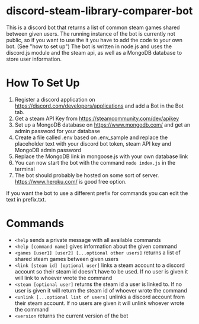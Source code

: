 # discord-steam-library-comparer-bot

This is a discord bot that returns a list of common steam games shared between given users. The running instance of the bot is currently not public, so if you want to use the it you have to add the code to your own bot. (See "how to set up")
The bot is written in node.js and uses the discord.js module and the steam api, as well as a MongoDB database to store user information.

# How To Set Up
1. Register a discord application on https://discord.com/developers/applications and add a Bot in the Bot tab.
2. Get a steam API Key from https://steamcommunity.com/dev/apikey
3. Set up a MongoDB database on https://www.mongodb.com/ and get an admin password for your database
4. Create a file called .env based on .env_sample and replace the placeholder text with your discord bot token, steam API key and MongoDB admin password
5. Replace the MongoDB link in mongoose.js with your own database link
6. You can now start the bot with the command `node index.js` in the terminal
7. The bot should probably be hosted on some sort of server. https://www.heroku.com/ is good free option.

If you want the bot to use a different prefix for commands you can edit the text in prefix.txt.

# Commands
- `<help` sends a private message with all available commands
- `<help [command name]` gives information about the given command
- `<games [user1] [user2] [...optional other users]` returns a list of shared steam games between given users
- `<link [steam id] [optional user]` links a steam account to a discord account so their steam id doesn't have to be used. If no user is given it will link to whoever wrote the command
- `<steam [optional user]` returns the steam id a user is linked to. If no user is given it will return the steam id of whoever wrote the command
- `<unlink [...optional list of users]` unlinks a discord account from their steam account. If no users are given it will unlink whoever wrote the command
- `<version` returns the current version of the bot
